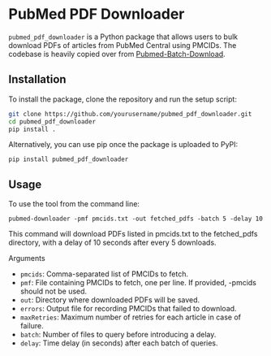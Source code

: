 # PubMed PDF Downloader

`pubmed_pdf_downloader` is a Python package that allows users to bulk download PDFs of articles from PubMed Central using PMCIDs. The codebase is heavily copied over from [Pubmed-Batch-Download](https://github.com/billgreenwald/Pubmed-Batch-Download).

## Installation

To install the package, clone the repository and run the setup script:

```sh
git clone https://github.com/yourusername/pubmed_pdf_downloader.git
cd pubmed_pdf_downloader
pip install .
```
Alternatively, you can use pip once the package is uploaded to PyPI:
```
pip install pubmed_pdf_downloader
```

## Usage
To use the tool from the command line:
```
pubmed-downloader -pmf pmcids.txt -out fetched_pdfs -batch 5 -delay 10
```
This command will download PDFs listed in pmcids.txt to the fetched_pdfs directory, with a delay of 10 seconds after every 5 downloads.

Arguments
- `pmcids`: Comma-separated list of PMCIDs to fetch.
- `pmf`: File containing PMCIDs to fetch, one per line. If provided, -pmcids should not be used.
- `out`: Directory where downloaded PDFs will be saved.
- `errors`: Output file for recording PMCIDs that failed to download.
- `maxRetries`: Maximum number of retries for each article in case of failure.
- `batch`: Number of files to query before introducing a delay.
- `delay`: Time delay (in seconds) after each batch of queries.
